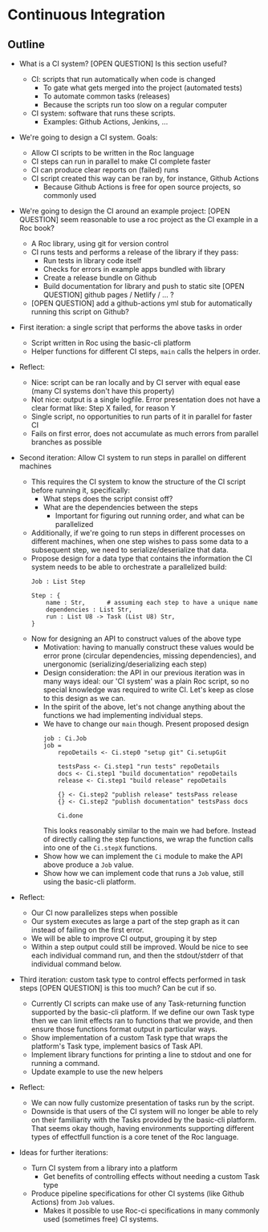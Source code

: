 # Continuous Integration

## Outline

- What is a CI system?
  [OPEN QUESTION] Is this section useful?
  - CI: scripts that run automatically when code is changed
    - To gate what gets merged into the project (automated tests)
    - To automate common tasks (releases)
    - Because the scripts run too slow on a regular computer
  - CI system: software that runs these scripts.
    - Examples: Github Actions, Jenkins, ...
- We're going to design a CI system. Goals:
  - Allow CI scripts to be written in the Roc language
  - CI steps can run in parallel to make CI complete faster
  - CI can produce clear reports on (failed) runs
  - CI script created this way can be ran by, for instance, Github Actions
    - Because Github Actions is free for open source projects, so commonly used
- We're going to design the CI around an example project:
  [OPEN QUESTION] seem reasonable to use a roc project as the CI example in a Roc book?
  - A Roc library, using git for version control
  - CI runs tests and performs a release of the library if they pass:
    - Run tests in library code itself
    - Checks for errors in example apps bundled with library
    - Create a release bundle on Github
    - Build documentation for library and push to static site
      [OPEN QUESTION] github pages / Netlify / ... ?
  - [OPEN QUESTION] add a github-actions yml stub for automatically running this script on Github?

- First iteration: a single script that performs the above tasks in order
  - Script written in Roc using the basic-cli platform
  - Helper functions for different CI steps, `main` calls the helpers in order.
- Reflect:
  - Nice: script can be ran locally and by CI server with equal ease (many CI systems don't have this property)
  - Not nice: output is a single logfile. Error presentation does not have a clear format like:
    Step X failed, for reason Y
  - Single script, no opportunities to run parts of it in parallel for faster CI
  - Fails on first error, does not accumulate as much errors from parallel branches as possible

- Second iteration: Allow CI system to run steps in parallel on different machines
  - This requires the CI system to know the structure of the CI script before running it, specifically:
    - What steps does the script consist off?
    - What are the dependencies between the steps
      - Important for figuring out running order, and what can be parallelized
  - Additionally, if we're going to run steps in different processes on different machines, when one step wishes to pass some data to a subsequent step, we need to serialize/deserialize that data.
  - Propose design for a data type that contains the information the CI system needs to be able to orchestrate a parallelized build:
    ```roc
    Job : List Step

    Step : {
        name : Str,      # assuming each step to have a unique name
        dependencies : List Str,
        run : List U8 -> Task (List U8) Str,
    }
    ```
  - Now for designing an API to construct values of the above type
    - Motivation: having to manually construct these values would be error prone (circular dependencies, missing dependencies), and unergonomic (serializing/deserializing each step)
    - Design consideration: the API in our previous iteration was in many ways ideal: our 'CI system' was a plain Roc script, so no special knowledge was required to write CI. Let's keep as close to this design as we can.
    - In the spirit of the above, let's not change anything about the functions we had implementing individual steps.
    - We have to change our `main` though. Present proposed design
      ```roc
      job : Ci.Job
      job =
          repoDetails <- Ci.step0 "setup git" Ci.setupGit

          testsPass <- Ci.step1 "run tests" repoDetails
          docs <- Ci.step1 "build documentation" repoDetails
          release <- Ci.step1 "build release" repoDetails

          {} <- Ci.step2 "publish release" testsPass release
          {} <- Ci.step2 "publish documentation" testsPass docs

          Ci.done
      ```
      This looks reasonably similar to the main we had before. Instead of directly calling the step functions, we wrap the function calls into one of the `Ci.stepX` functions.
    - Show how we can implement the `Ci` module to make the API above produce a `Job` value.
    - Show how we can implement code that runs a `Job` value, still using the basic-cli platform.
- Reflect:
    - Our CI now parallelizes steps when possible
    - Our system executes as large a part of the step graph as it can instead of failing on the first error.
    - We will be able to improve CI output, grouping it by step
    - Within a step output could still be improved. Would be nice to see each individual command run, and then the stdout/stderr of that individual command below.


- Third iteration: custom task type to control effects performed in task steps
  [OPEN QUESTION] is this too much? Can be cut if so.
    - Currently CI scripts can make use of any Task-returning function supported by the basic-cli platform. If we define our own Task type then we can limit effects ran to functions that we provide, and then ensure those functions format output in particular ways.
    - Show implementation of a custom Task type that wraps the platform's Task type, implement basics of Task API.
    - Implement library functions for printing a line to stdout and one for running a command.
    - Update example to use the new helpers
- Reflect:
    - We can now fully customize presentation of tasks run by the script.
    - Downside is that users of the CI system will no longer be able to rely on their familiarity with the Tasks provided by the basic-cli platform. That seems okay though, having environments supporting different types of effectfull function is a core tenet of the Roc language.

- Ideas for further iterations:
  - Turn CI system from a library into a platform
    - Get benefits of controlling effects without needing a custom Task type
  - Produce pipeline specifications for other CI systems (like Github Actions) from `Job` values.
    - Makes it possible to use Roc-ci specifications in many commonly used (sometimes free) CI systems.
